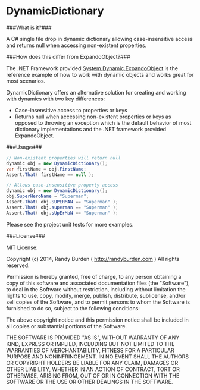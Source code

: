 DynamicDictionary
=================

###What is it?###

A C# single file drop in dynamic dictionary allowing case-insensitive access and returns null when accessing non-existent properties.

###How does this differ from ExpandoObject?###

The .NET Framework provided [System.Dynamic.ExpandoObject](http://msdn.microsoft.com/en-us/library/system.dynamic.expandoobject(v=vs.110).aspx) is the reference example of how to work with dynamic objects and works great for most scenarios.

DynamicDictionary offers an alternative solution for creating and working with dynamics with two key differences:
 - Case-insensitive access to properties or keys
 - Returns null when accessing non-existent properties or keys as opposed to throwing an exception which is the default behavior of most dictionary implementations and the .NET framework provided ExpandoObject.

###Usage###

```csharp
// Non-existent properties will return null
dynamic obj = new DynamicDictionary();
var firstName = obj.FirstName;
Assert.That( firstName == null );

// Allows case-insensitive property access
dynamic obj = new DynamicDictionary();
obj.SuperHeroName = "Superman";
Assert.That( obj.SUPERMAN == "Superman" );
Assert.That( obj.superman == "Superman" );
Assert.That( obj.sUpErMaN == "Superman" );
```

Please see the project unit tests for more examples.

###License###

MIT License:

Copyright (c) 2014, Randy Burden ( http://randyburden.com )
All rights reserved.

Permission is hereby granted, free of charge, to any person obtaining a copy of this software and 
associated documentation files (the "Software"), to deal in the Software without restriction, including 
without limitation the rights to use, copy, modify, merge, publish, distribute, sublicense, and/or sell 
copies of the Software, and to permit persons to whom the Software is furnished to do so, subject to the 
following conditions:

The above copyright notice and this permission notice shall be included in all copies or substantial 
portions of the Software.

THE SOFTWARE IS PROVIDED "AS IS", WITHOUT WARRANTY OF ANY KIND, EXPRESS OR IMPLIED, INCLUDING BUT NOT 
LIMITED TO THE WARRANTIES OF MERCHANTABILITY, FITNESS FOR A PARTICULAR PURPOSE AND NONINFRINGEMENT. IN 
NO EVENT SHALL THE AUTHORS OR COPYRIGHT HOLDERS BE LIABLE FOR ANY CLAIM, DAMAGES OR OTHER LIABILITY, 
WHETHER IN AN ACTION OF CONTRACT, TORT OR OTHERWISE, ARISING FROM, OUT OF OR IN CONNECTION WITH THE 
SOFTWARE OR THE USE OR OTHER DEALINGS IN THE SOFTWARE. 
